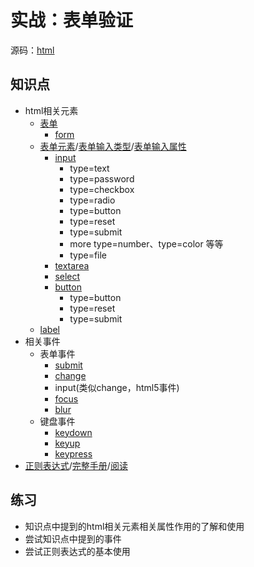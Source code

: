 # 实战：表单验证
源码：[html](./form.html)

## 知识点

* html相关元素
  * [表单](http://www.w3school.com.cn/html/html_forms.asp)
    * [form](http://www.w3school.com.cn/tags/tag_form.asp)
  * [表单元素](http://www.w3school.com.cn/html/html_form_elements.asp)/[表单输入类型](http://www.w3school.com.cn/html/html_form_input_types.asp)/[表单输入属性](http://www.w3school.com.cn/html/html_form_attributes.asp)
    * [input](http://www.w3school.com.cn/tags/tag_input.asp)
      * type=text
      * type=password
      * type=checkbox
      * type=radio
      * type=button
      * type=reset
      * type=submit
      * more type=number、type=color 等等
      * type=file
    * [textarea](http://www.w3school.com.cn/tags/tag_textarea.asp)
    * [select](http://www.w3school.com.cn/tags/tag_select.asp)
    * [button](http://www.w3school.com.cn/tags/tag_button.asp)
      * type=button
      * type=reset
      * type=submit
  * [label](http://www.w3school.com.cn/tags/tag_label.asp)
* 相关事件
  * 表单事件
    * [submit](http://www.w3school.com.cn/tags/event_onsubmit.asp)
    * [change](http://www.w3school.com.cn/tags/event_onchange.asp)
    * input(类似change，html5事件)
    * [focus](http://www.w3school.com.cn/tags/event_onfocus.asp)
    * [blur](http://www.w3school.com.cn/tags/event_onblur.asp)
  * 键盘事件
    * [keydown](http://www.w3school.com.cn/tags/event_onkeydown.asp)
    * [keyup](http://www.w3school.com.cn/tags/event_onkeyup.asp)
    * [keypress](http://www.w3school.com.cn/tags/event_onkeypress.asp)
* [正则表达式](http://www.w3school.com.cn/js/js_obj_regexp.asp)/[完整手册](http://www.w3school.com.cn/jsref/jsref_obj_regexp.asp)/[阅读](http://javascript.ruanyifeng.com/stdlib/regexp.html)

## 练习

* 知识点中提到的html相关元素相关属性作用的了解和使用
* 尝试知识点中提到的事件
* 尝试正则表达式的基本使用